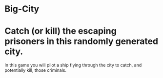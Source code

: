 # Big-City

# Catch (or kill) the escaping prisoners in this randomly generated city.

In this game you will pilot a ship flying through the city to catch, and potentially kill, those criminals.
